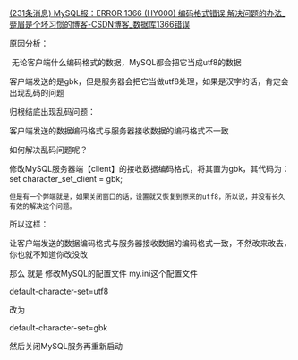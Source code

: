 [(231条消息) MySQL报：ERROR 1366 (HY000) 编码格式错误 解决问题的办法_蹙眉是个坏习惯的博客-CSDN博客_数据库1366错误](https://blog.csdn.net/qq_34110501/article/details/77504716)



原因分析：

​	 无论客户端什么编码格式的数据，MySQL都会把它当成utf8的数据

​	 客户端发送的是gbk，但是服务器会把它当做utf8处理，如果是汉字的话，肯定会出现乱码的问题

 归根结底出现乱码问题：

 客户端发送的数据编码格式与服务器接收数据的编码格式不一致

 如何解决乱码问题呢？

​	修改MySQL服务器端【client】的接收数据编码格式，将其置为gbk，其代码为：set character_set_client = gbk;

 	但是有一个弊端就是，如果关闭窗口的话，设置就又恢复到原来的utf8，所以说，并没有长久有效的解决这个问题。

 所以这样：

 让客户端发送的数据编码格式与服务器接收数据的编码格式一致，不然改来改去，你也就不知道你改没改

 那么 就是 修改MySQL的配置文件 my.ini这个配置文件

default-character-set=utf8

改为

default-character-set=gbk



然后关闭MySQL服务再重新启动